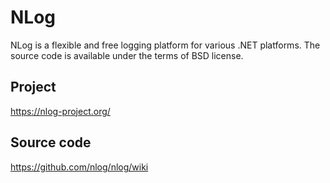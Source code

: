 # NLog
NLog is a flexible and free logging platform for various .NET platforms. The source code is available under the terms of BSD license.  
## Project
https://nlog-project.org/
## Source code
https://github.com/nlog/nlog/wiki
